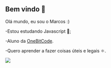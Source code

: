 ## Bem vindo 🧑

Olá mundo, eu sou o Marcos :)

-Estou estudando Javascript 🤟;

-Aluno da [OneBitCode](https://www.onebitcode.com/).

-Quero aprender a fazer coisas úteis e legais ⚛️.

![](https://media1.tenor.com/m/C-S8dtjO6EcAAAAC/jojos-bizarre-adventures-jjba.gif)
